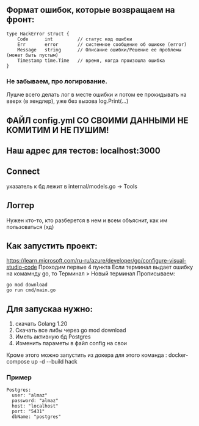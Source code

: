 ## Формат ошибок, которые возвращаем на фронт:
``` 
type HackError struct {
	Code      int         // статус код ошибки
	Err       error       // системное сообщение об ошиюке (error)
	Message   string      // Описание ошибки/Решение ее проблемы (может быть пустым)
	Timestamp time.Time   // время, когда произошла ошибка
}
```

### Не забываем, про логирование.
Лушче всего делать лог в месте ошибки и потом ее прокидывать на вверх (в хендлер), уже без вызова log.Print(...)

## ФАЙЛ config.yml СО СВОИМИ ДАННЫМИ НЕ КОМИТИМ И НЕ ПУШИМ!

## Наш адрес для тестов: localhost:3000

## Connect
указатель к бд лежит в internal/models.go -> Tools

## Логгер
Нужен кто-то, кто разберется в нем и всем объяснит, как им пользоваться (хд)

## Как запустить проект:
https://learn.microsoft.com/ru-ru/azure/developer/go/configure-visual-studio-code 
Проходим первые 4 пункта
Если терминал выдает ошибку на комамнду go, то  Терминал > Новый терминал
Прописываем:
```
go mod download
go run cmd/main.go
```
## Для запускаа нужно:
1) скачать Golang 1.20
2) Скачать все либы через go mod download
3) Иметь активную бд Postgres
4) Изменить параметы в файл config на свои

Кроме этого можно запустить из докера 
для этого команда : docker-compose up -d --build hack
### Пример
```
Postgres:
  user: "almaz"
  password: "almaz"
  host: "localhost"
  port: "5431"
  dbName: "postgres"
```
